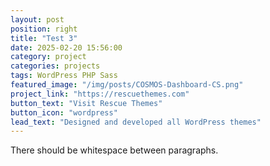 ```yaml
---
layout: post
position: right
title: "Test 3"
date: 2025-02-20 15:56:00
category: project
categories: projects
tags: WordPress PHP Sass
featured_image: "/img/posts/COSMOS-Dashboard-CS.png"
project_link: "https://rescuethemes.com"
button_text: "Visit Rescue Themes"
button_icon: "wordpress"
lead_text: "Designed and developed all WordPress themes"
---
```


There should be whitespace between paragraphs.
